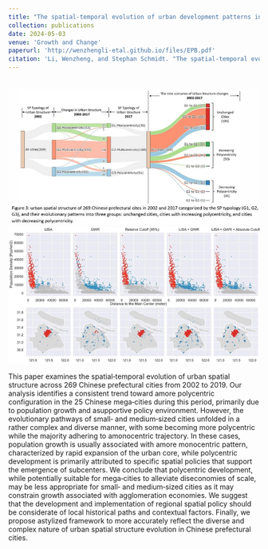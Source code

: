 ```yaml
---
title: "The spatial‐temporal evolution of urban development patterns in Chinese cities: Dynamics and interpretations"
collection: publications
date: 2024-05-03
venue: 'Growth and Change'
paperurl: 'http://wenzhengli-etal.github.io/files/EPB.pdf'
citation: 'Li, Wenzheng, and Stephan Schmidt. "The spatial‐temporal evolution of urban development patterns in Chinese cities: Dynamics and interpretations." Growth and Change 55, no. 2 (2024): e12722.' 
---
```


<br/><img src='/images/Growth_1.jpg'>
<br/><img src='/images/Growth_2.jpg'>

This paper examines the spatial‐temporal evolution of urban spatial structure across 269 Chinese prefectural cities from 2002 to 2019. Our analysis identifies a consistent trend toward amore polycentric configuration in the 25 Chinese mega‐cities during this period, primarily due to population growth and asupportive policy environment. However, the evolutionary pathways of small‐ and medium‐sized cities unfolded in a rather complex and diverse manner, with some becoming more polycentric while the majority adhering to amonocentric trajectory. In these cases, population growth is usually associated with amore monocentric pattern, characterized by rapid expansion of the urban core, while polycentric development is primarily attributed to specific spatial policies that support the emergence of subcenters. We conclude that polycentric development, while potentially suitable for mega‐cities to alleviate diseconomies of scale, may be less appropriate for small‐ and medium‐sized cities as it may constrain growth associated with agglomeration economies. We suggest that the development and implementation of regional spatial policy should be considerate of local historical paths and contextual factors. Finally, we propose astylized framework to more accurately reflect the diverse and complex nature of urban spatial structure evolution in Chinese prefectural cities.
